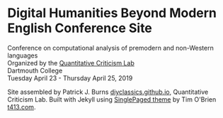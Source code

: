 # Digital Humanities Beyond Modern English Conference Site
Conference on computational analysis of premodern and non-Western languages  
Organized by the [Quantitative Criticism Lab](https://qcrit.com)  
Dartmouth College  
Tuesday April 23 - Thursday April 25, 2019

Site assembled by Patrick J. Burns [diyclassics.github.io](http://diyclassics.github.io), Quantitative Criticism Lab. Built with Jekyll using [SinglePaged theme](https://github.com/t413/SinglePaged) by Tim O'Brien [t413.com](http://t413.com/).
